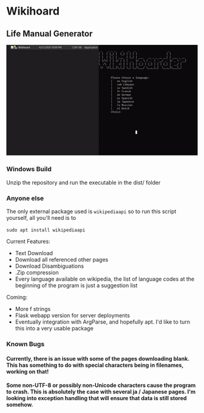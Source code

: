 # Wikihoard
## Life Manual Generator

![Tutorial](/images/tut.gif)

### Windows Build
Unzip the repository and run the executable in the dist/ folder

### Anyone else
The only external package used is ```wikipediaapi``` so to run this script yourself, all you'll need is to

```sudo apt install wikipediaapi```


Current Features:
- Text Download
- Download all referenced other pages
- Download Disambiguations
- .Zip compression
- Every language available on wikipedia, the list of language codes at the beginning of the program is just a suggestion list

Coming:
- More f strings
- Flask webapp version for server deployments
- Eventually integration with ArgParse, and hopefully apt. I'd like to turn this into a very usable package

### Known Bugs
#### Currently, there is an issue with some of the pages downloading blank. This has something to do with special characters being in filenames, working on that!

#### Some non-UTF-8 or possibly non-Unicode characters cause the program to crash. This is absolutely the case with several ja / Japanese pages. I'm looking into exception handling that will ensure that data is still stored somehow.


